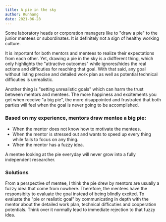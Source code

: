 ```yaml
---
title: A pie in the sky
author: Runhang 
date: 2021-06-28
---
```


Some laboratory heads or corporation managers like to "draw a pie" to the junior mentees or subordinates. It is definitely not a sign of healthy working culture. 

It is important for both mentors and mentees to realize their expectations from each other. Yet, drawing a pie in the sky is a didfferent thing, which only highlights the "attractive
outcomes" while ignores/hides the real actions and difficuties for reaching that goal. With that said, any goal without listing precise and detailed work plan as well as
potential technical difficuties is unrealistic. 

Another thing is "setting unrealistic goals" which can harm the trust between mentors and mentees. The more happiness and excitements you get when receive "a big pie", the more
disappointed and frustrated that both parties will feel when the goal is never going to be accomplished. 

### Based on my experience, mentors draw mentee a big pie:
- When the mentor does not know how to motivate the mentees.
- When the mentor is stressed out and wants to speed up every thing while fails to focus on any thing. 
- When the mentor has a fuzzy idea. 

A mentee looking at the pie everyday will never grow into a fully independent researcher. 

### Solutions
From a perspective of mentee, I think the pie drew by mentors are usually a fuzzy idea that come from nowhere. Therefore, the mentees have the responsibity to evaluate the goal instead of being blindly excited. To evaluate the "pie or realistic goal" by communicating in depth with the mentor about the detailed work plan, technical difficuties and cooperation potentials. Think over it normally lead to immediate rejection to that fuzzy idea. 
